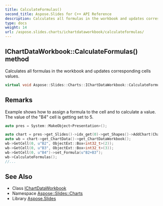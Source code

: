 ```yaml
---
title: CalculateFormulas()
second_title: Aspose.Slides for C++ API Reference
description: Calculates all formulas in the workbook and updates corresponding cells values.
type: docs
weight: 14
url: /aspose.slides.charts/ichartdataworkbook/calculateformulas/
---
```

## IChartDataWorkbook::CalculateFormulas() method


Calculates all formulas in the workbook and updates corresponding cells values.

```cpp
virtual void Aspose::Slides::Charts::IChartDataWorkbook::CalculateFormulas()=0
```

## Remarks



Example shows how to assign a formula to the cell and to calculate a value. The value of the \"B4\" cell is getting set to 5. 
```cpp
auto pres = System::MakeObject<Presentation>();

auto chart = pres->get_Slides()->idx_get(0)->get_Shapes()->AddChart(ChartType::Pie, 100.0f, 100.0f, 300.0f, 400.0f);
auto wb = chart->get_ChartData()->get_ChartDataWorkbook();
wb->GetCell(0, u"B2", ObjectExt::Box<int32_t>(2));
wb->GetCell(0, u"B3", ObjectExt::Box<int32_t>(3));
wb->GetCell(0, u"B4")->set_Formula(u"B2+B3");
wb->CalculateFormulas();
//...
```

## See Also

* Class [IChartDataWorkbook](../)
* Namespace [Aspose::Slides::Charts](../../)
* Library [Aspose.Slides](../../../)